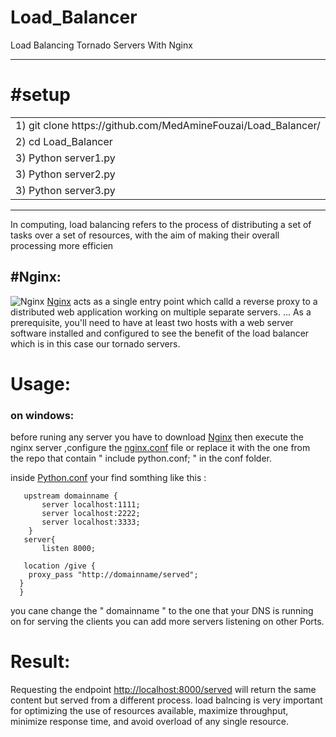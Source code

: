 # Load_Balancer
Load Balancing Tornado Servers With Nginx

 ----------------------
# #setup
<table>
  <tr>
    <td>
    1) git clone https://github.com/MedAmineFouzai/Load_Balancer/ 
    </td>
    <tr>
    <td>
    2) cd Load_Balancer                                           
    </td>
  </tr>
  <tr>
    <td>
    3) Python server1.py                                      
    </td>
    </tr>
  <tr>
    <td>
    3) Python server2.py                                       
    </td>
    </tr>
  <tr>
    <td>
    3) Python server3.py                                       
    </td>
    </tr>
</table>

----------------------------------------


In computing, load balancing refers to the process of distributing a set of tasks over a set of resources, with the aim of making their overall processing more efficien
## #Nginx:
![Nginx](https://guides.wp-bullet.com/wp-content/uploads/2017/03/nginx-wordpress-404-redirect-homepage.png)
[Nginx](https://www.nginx.com/) acts as a single entry point which calld a reverse proxy to a distributed web application working on multiple separate servers. ... As a prerequisite, you'll need to have at least two hosts with a web server software installed and configured to see the benefit of the load balancer which is in this case our tornado servers.  

# Usage:
### on windows:
before runing any server  you have to download [Nginx](https://www.nginx.com/)  then  execute the nginx server ,configure the [nginx.conf](https://github.com/MedAmineFouzai/Load_Balancer/blob/master/nginx.conf) file or replace it with the one from the repo that contain  " include python.conf; " in the conf folder.

inside [Python.conf](https://github.com/MedAmineFouzai/Load_Balancer/blob/master/python.conf) your find somthing like this :
       
       upstream domainname {
           server localhost:1111;
           server localhost:2222;
           server localhost:3333;
        }
       server{
           listen 8000;
    
       location /give {
        proxy_pass "http://domainname/served";
      }
      }
you cane change the " domainname " to the one that your DNS is running on for serving the clients
you can add more servers listening on other Ports.
# Result:
Requesting the endpoint [http://localhost:8000/served](http://localhost:8000/served) will return the same content but served from a different process.
load balncing is very important for optimizing the use of resources available, maximize throughput, minimize response time, and avoid overload of any single resource.
 
